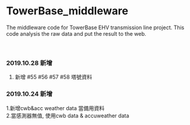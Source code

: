 # TowerBase_middleware
The middleware code for TowerBase EHV transmission line project. This code analysis the raw data and put the result to the web.<br>
<br><br>

### 2019.10.28 新增
1. 新增 #55 #56 #57 #58 塔號資料<br>

### 2019.10.24 新增
1.新增cwb&acc weather data 當備用資料<br>
2.當感測器無值, 使用cwb data & accuweather data<br>
